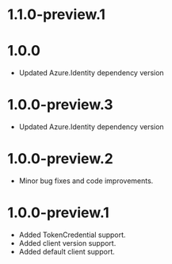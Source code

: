 # 1.1.0-preview.1

# 1.0.0

- Updated Azure.Identity dependency version

# 1.0.0-preview.3

- Updated Azure.Identity dependency version

# 1.0.0-preview.2

- Minor bug fixes and code improvements.

# 1.0.0-preview.1

- Added TokenCredential support.
- Added client version support.
- Added default client support.